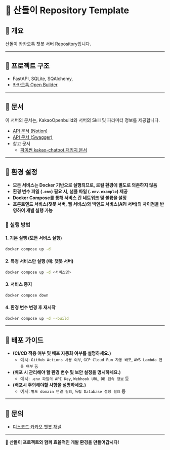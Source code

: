 # 📌 산돌이 Repository Template  

## 📂 개요 
산돌이 카카오톡 챗봇 서버 Repository입니다.

---

## 📌 프로젝트 구조  
- FastAPI, SQLite, SQAlchemy, 
- [카카오톡 Open Builder](https://chatbot.kakao.com/bot/67217ff5fb73245c1c65e60f)

---

## 📌 문서  
이 서버의 문서는, KakaoOpenbuild와 서버의 Skill 및 파라미터 정보를 제공합니다.
- [API 문서 (Notion)](링크)
- [API 문서 (Swagger)](링크)
- 참고 문서
  - [파이썬 kakao-chatbot 패키지 문서](kakao-chatbot.readthedocs.io)

---

## 📌 환경 설정  
- **모든 서비스는 Docker 기반으로 실행되므로, 로컬 환경에 별도로 의존하지 않음**  
- **환경 변수 파일 (`.env`) 필요 시, 샘플 파일 (`.env.example`) 제공**  
- **Docker Compose를 통해 서비스 간 네트워크 및 볼륨을 설정**  
- **프론트엔드 서비스(챗봇 서버, 웹 서비스)와 백엔드 서비스(API 서버)의 차이점을 반영하여 개별 실행 가능**  

### 📌 실행 방법  
#### 1. 기본 실행 (모든 서비스 실행)  
```bash
docker compose up -d
```
#### 2. 특정 서비스만 실행 (예: 챗봇 서버)  
```bash
docker compose up -d <서비스명>
```
#### 3. 서비스 중지  
```bash
docker compose down
```
#### 4. 환경 변수 변경 후 재시작  
```bash
docker compose up -d --build
```

---

## 📌 배포 가이드  
- **(CI/CD 적용 여부 및 배포 자동화 여부를 설명하세요.)**  
  - 예시: `GitHub Actions 사용 여부`, `GCP Cloud Run 자동 배포`, `AWS Lambda 연동 여부` 등  
- **(배포 시 관리해야 할 환경 변수 및 보안 설정을 명시하세요.)**  
  - 예시: `.env 파일의 API Key`, `Webhook URL`, `DB 접속 정보` 등
- **(배포시 주의해야할 사항을 설명하세요.)**
  - 예시: `별도 domain 연결 필요`, `독립 Database 설정 필요` 등
---

## 📌 문의  
- [디스코드 카카오 챗봇 채널](https://discord.com/channels/1339452791071969331/1339456512363597875)

---
🚀 **산돌이 프로젝트와 함께 효율적인 개발 환경을 만들어갑시다!**  
